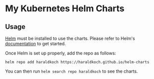 # My Kubernetes Helm Charts

## Usage

[Helm](https://helm.sh) must be installed to use the charts.
Please refer to Helm's [documentation](https://helm.sh/docs/) to get started.

Once Helm is set up properly, add the repo as follows:

```console
helm repo add haraldkoch https://haraldkoch.github.io/helm-charts
```

You can then run `helm search repo haraldkoch` to see the charts.
